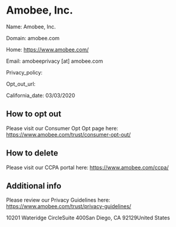 
# Amobee, Inc.

Name: Amobee, Inc.

Domain: amobee.com

Home: https://www.amobee.com/

Email: amobeeprivacy [at] amobee.com

Privacy_policy: 

Opt_out_url: 

California_date: 03/03/2020



## How to opt out

Please visit our Consumer Opt Opt page here: https://www.amobee.com/trust/consumer-opt-out/

## How to delete

Please visit our CCPA portal here: https://www.amobee.com/ccpa/

## Additional info

Please review our Privacy Guidelines here: https://www.amobee.com/trust/privacy-guidelines/

10201 Wateridge CircleSuite 400San Diego, CA 92129United States

